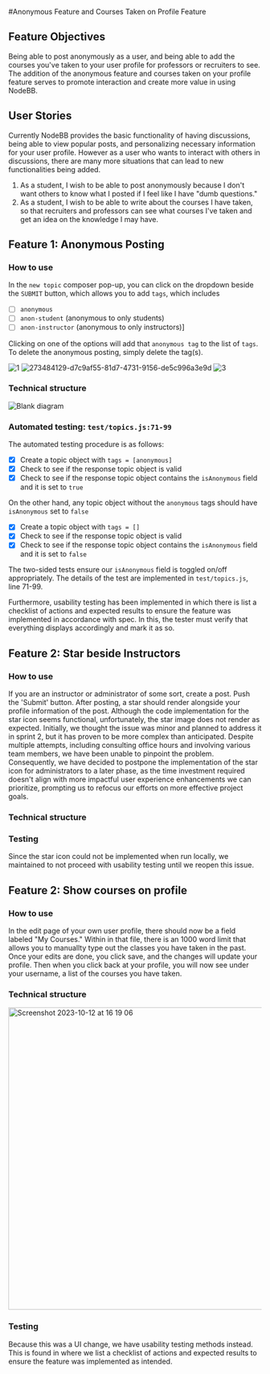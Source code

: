 #Anonymous Feature and Courses Taken on Profile Feature

## Feature Objectives
Being able to post anonymously as a user, and being able to add the courses you've taken to your user profile for professors or recruiters to see. The addition of the anonymous feature and courses taken on your profile feature serves to promote interaction and create more value in using NodeBB.

## User Stories
Currently NodeBB provides the basic functionality of having discussions, being able to view popular posts, and personalizing necessary information for your user profile. However as a user who wants to interact with others in discussions, there are many more situations that can lead to new functionalities being added.

1. As a student, I wish to be able to post anonymously because I don't want others to know what I posted if I feel like I have "dumb questions."
2. As a student, I wish to be able to write about the courses I have taken, so that recruiters and professors can see what courses I've taken and get an idea on the knowledge I may have.

## Feature 1: Anonymous Posting
### How to use
In the `new topic` composer pop-up, you can click on the dropdown beside the `SUBMIT` button, which allows you to add `tags`, which includes

 - [ ] `anonymous`
 - [ ] `anon-student` (anonymous to only students)
 - [ ] `anon-instructor` (anonymous to only instructors)]

Clicking on one of the options will add that `anonymous tag` to the list of `tags`. To delete the anonymous posting, simply delete the tag(s). 

![1](https://github.com/CMU-313/fall23-nodebb-poncho/assets/53340720/f71bd018-722d-467a-86b3-8bd20b3e6cd3)
![273484129-d7c9af55-81d7-4731-9156-de5c996a3e9d](https://github.com/CMU-313/fall23-nodebb-poncho/assets/53340720/718f8901-2dac-4f88-8602-b312cf5b93a0)
![3](https://github.com/CMU-313/fall23-nodebb-poncho/assets/53340720/651bff94-064a-4567-a1a0-8ac887e7ee98)

### Technical structure
![Blank diagram](https://github.com/CMU-313/fall23-nodebb-poncho/assets/53340720/549556ad-dd21-4ebd-bfe1-7dcb77fd914d)


### Automated testing: `test/topics.js:71-99`
The automated testing procedure is as follows:

 - [x] Create a topic object with `tags = [anonymous]`
 - [x] Check to see if the response topic object is valid
 - [x] Check to see if the response topic object contains the `isAnonymous` field and it is set to `true`

On the other hand, any topic object without the `anonymous` tags should have `isAnonymous` set to `false`
 - [x] Create a topic object with `tags = []`
 - [x] Check to see if the response topic object is valid
 - [x] Check to see if the response topic object contains the `isAnonymous` field and it is set to `false`

The two-sided tests ensure our `isAnonymous` field is toggled on/off appropriately. The details of the test are implemented in `test/topics.js`, line 71-99.

Furthermore, usability testing has been implemented in which there is list a checklist of actions and expected results to ensure the feature was implemented in accordance with spec. In this, the tester must verify that everything displays accordingly and mark it as so. 

## Feature 2: Star beside Instructors

### How to use
If you are an instructor or administrator of some sort, create a post. Push the 'Submit' button. After posting, a star should render alongside your profile information of the post. Although the code implementation for the star icon seems functional, unfortunately, the star image does not render as expected. Initially, we thought the issue was minor and planned to address it in sprint 2, but it has proven to be more complex than anticipated. Despite multiple attempts, including consulting office hours and involving various team members, we have been unable to pinpoint the problem. Consequently, we have decided to postpone the implementation of the star icon for administrators to a later phase, as the time investment required doesn't align with more impactful user experience enhancements we can prioritize, prompting us to refocus our efforts on more effective project goals.

### Technical structure

### Testing
Since the star icon could not be implemented when run locally, we maintained to not proceed with usability testing until we reopen this issue.

## Feature 2: Show courses on profile
### How to use
In the edit page of your own user profile, there should now be a field labeled "My Courses." Within in that file, there is an 1000 word limit that allows you to manuallty type out the classes you have taken in the past. Once your edits are done, you click save, and the changes will update your profile. Then when you click back at your profile, you will now see under your username, a list of the courses you have taken.

### Technical structure
<img width="601" alt="Screenshot 2023-10-12 at 16 19 06" src="https://github.com/RarachelLuo/fall23-nodebb-poncho/assets/83194370/288171a4-5084-4f7f-b0b9-6a4c7d8739cd">

### Testing

Because this was a UI change, we have usability testing methods instead. This is found in where we list a checklist of actions and expected results to ensure the feature was implemented as intended.

